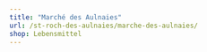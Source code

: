 ```yaml
---
title: "Marché des Aulnaies"
url: /st-roch-des-aulnaies/marche-des-aulnaies/
shop: Lebensmittel
---
```


